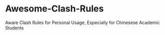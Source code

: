 # Awesome-Clash-Rules
Aware Clash Rules for Personal  Usage, Especially for Chinesese Academic Students
